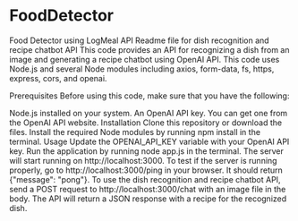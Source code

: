 # FoodDetector
Food Detector using LogMeal API
Readme file for dish recognition and recipe chatbot API
This code provides an API for recognizing a dish from an image and generating a recipe chatbot using OpenAI API. This code uses Node.js and several Node modules including axios, form-data, fs, https, express, cors, and openai.

Prerequisites
Before using this code, make sure that you have the following:

Node.js installed on your system.
An OpenAI API key. You can get one from the OpenAI API website.
Installation
Clone this repository or download the files.
Install the required Node modules by running npm install in the terminal.
Usage
Update the OPENAI_API_KEY variable with your OpenAI API key.
Run the application by running node app.js in the terminal.
The server will start running on http://localhost:3000.
To test if the server is running properly, go to http://localhost:3000/ping in your browser. It should return {"message": "pong"}.
To use the dish recognition and recipe chatbot API, send a POST request to http://localhost:3000/chat with an image file in the body. The API will return a JSON response with a recipe for the recognized dish.
